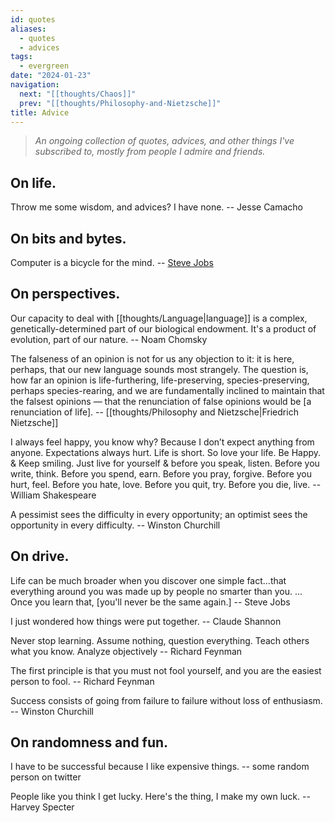 ```yaml
---
id: quotes
aliases:
  - quotes
  - advices
tags:
  - evergreen
date: "2024-01-23"
navigation:
  next: "[[thoughts/Chaos]]"
  prev: "[[thoughts/Philosophy-and-Nietzsche]]"
title: Advice
---
```

<!-- NOTE: /quotes is pretty special such that each entry `p` will be formatted after render. For heading use `h3` -->

> _An ongoing collection of quotes, advices, and other things I've subscribed to, mostly from people I admire and friends._

## On life.

Throw me some wisdom, and advices? I have none. -- Jesse Camacho

## On bits and bytes.

Computer is a bicycle for the mind. -- [Steve Jobs](https://www.youtube.com/watch?v=ob_GX50Za6c&ab_channel=MichaelLawrence)

## On perspectives.

Our capacity to deal with [[thoughts/Language|language]] is a complex, genetically-determined part of our biological endowment. It's a product of evolution, part of our nature. -- Noam Chomsky

The falseness of an opinion is not for us any objection to it: it is here, perhaps, that our new language sounds most strangely. The question is, how far an opinion is life-furthering, life-preserving, species-preserving, perhaps species-rearing, and we are fundamentally inclined to maintain that the falsest opinions — that the renunciation of false opinions would be [a renunciation of life]. -- [[thoughts/Philosophy and Nietzsche|Friedrich Nietzsche]]

I always feel happy, you know why? Because I don’t expect anything from anyone. Expectations always hurt. Life is short. So love your life. Be Happy. & Keep smiling. Just live for yourself & before you speak, listen. Before you write, think. Before you spend, earn. Before you pray, forgive. Before you hurt, feel. Before you hate, love. Before you quit, try. Before you die, live. -- William Shakespeare

A pessimist sees the difficulty in every opportunity; an optimist sees the opportunity in every difficulty. -- Winston Churchill

## On drive.

Life can be much broader when you discover one simple fact...that everything around you was made up by people no smarter than you. ... Once you learn that, [you'll never be the same again.] -- Steve Jobs

I just wondered how things were put together. -- Claude Shannon

Never stop learning. Assume nothing, question everything. Teach others what you know. Analyze objectively -- Richard Feynman

The first principle is that you must not fool yourself, and you are the easiest person to fool. -- Richard Feynman

Success consists of going from failure to failure without loss of enthusiasm. -- Winston Churchill

## On randomness and fun.

I have to be successful because I like expensive things. -- some random person on twitter

People like you think I get lucky. Here's the thing, I make my own luck. -- Harvey Specter
